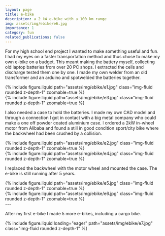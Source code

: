 ```yaml
---
layout: page
title: e-bike
description: a 2 kW e-bike with a 100 km range
img: assets/img/ebike/e6.jpg
importance: 1
category: fun
related_publications: false
---
```


For my high school end project I wanted to make something useful and fun. I had my eyes on a faster transportation method and thus chose to make my own e-bike on a budget. This meant making the battery myself, collecting old laptop batteries from over 20 PC shops. I extracted the cells and discharge tested them one by one. I made my own welder from an old transformer and an arduino and spotwelded the batteries together.

<div class="row mt-2">
    <div class="col-sm mt-3 mt-md-0">
        {% include figure.liquid path="assets/img/ebike/e1.jpg" class="img-fluid rounded z-depth-1" zoomable=true %}
    </div>
    <div class="col-sm mt-3 mt-md-0">
        {% include figure.liquid path="assets/img/ebike/e3.jpg" class="img-fluid rounded z-depth-1" zoomable=true %}
    </div>
</div>


I also needed a case to hold the batteries. I made my own CAD model and through a connection I got in contact with a big metal company who could make a one off powder coated aluminium case. I ordered a 2kW in-wheel motor from Alibaba and found a still in good condition sport/city bike where the backwheel had been crushed by a collision.


<div class="row mt-2">
    <div class="col-sm mt-3 mt-md-0">
        {% include figure.liquid path="assets/img/ebike/e2.jpg" class="img-fluid rounded z-depth-1" zoomable=true %}
    </div>
    <div class="col-sm mt-3 mt-md-0">
        {% include figure.liquid path="assets/img/ebike/e4.jpg" class="img-fluid rounded z-depth-1" zoomable=true %}
    </div>
</div>


I replaced the backwheel with the motor wheel and mounted the case. The e-bike is still running after 5 years.


<div class="row mt-2">
    <div class="col-sm mt-3 mt-md-0">
        {% include figure.liquid path="assets/img/ebike/e5.jpg" class="img-fluid rounded z-depth-1" zoomable=true %}
    </div>
    <div class="col-sm mt-3 mt-md-0">
        {% include figure.liquid path="assets/img/ebike/e6.jpg" class="img-fluid rounded z-depth-1" zoomable=true %}
    </div>
</div>
---

After my first e-bike I made 5 more e-bikes, including a cargo bike.

<div class="row">
    <div class="col-sm mt-3 mt-md-0">
        {% include figure.liquid loading="eager" path="assets/img/ebike/e7.jpg" class="img-fluid rounded z-depth-1" %}
    </div>
</div>